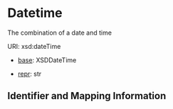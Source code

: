 # Datetime

The combination of a date and time

URI: xsd:dateTime

* [base](https://w3id.org/linkml/base): XSDDateTime


* [repr](https://w3id.org/linkml/repr): str




## Identifier and Mapping Information





